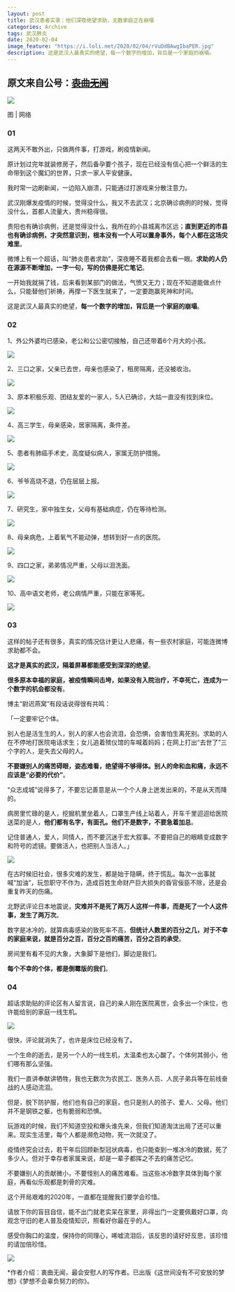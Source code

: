 ```yaml
---
layout: post
title: 武汉患者实录：他们深夜绝望求助，无数家庭正在崩塌
categories: Archive
tags: 武汉肺炎
date: 2020-02-04
image_feature: "https://i.loli.net/2020/02/04/rVuDdBAwgIbaPER.jpg"
description: 这是武汉人最真实的绝望，每一个数字的增加，背后是一个家庭的崩塌。
---
```


原文来自公号：~~[衷曲无闻](http://206.189.252.32:8083/%E6%AD%A6%E6%B1%89%E6%82%A3%E8%80%85%E5%AE%9E%E5%BD%95%EF%BC%9A%E4%BB%96%E4%BB%AC%E6%B7%B1%E5%A4%9C%E7%BB%9D%E6%9C%9B%E6%B1%82%E5%8A%A9%EF%BC%8C%E6%97%A0%E6%95%B0%E5%AE%B6%E5%BA%AD%E6%AD%A3%E5%9C%A8%E5%B4%A9%E5%A1%8C.html)~~
---

![](https://i.loli.net/2020/02/04/rVuDdBAwgIbaPER.jpg)

<figcaption>图 | 网络</figcaption>

### 01

这两天不敢外出，只做两件事，打游戏，刷疫情新闻。

原计划过完年就装修房子，然后备孕要个孩子，现在已经没有信心把一个鲜活的生命带到这个魔幻的世界，只求一家人平安健康。

我时常一边刷新闻，一边陷入崩溃，只能通过打游戏来分散注意力。

武汉刚爆发疫情的时候，觉得没什么，我又不去武汉；北京确诊病例的时候，觉得没什么，首都人流量大，贵州稳得很。

贵阳也有确诊病例，还是觉得没什么，我所在的小县城离市区远；**直到更近的市县也有确诊病例，才突然意识到，根本没有一个人可以置身事外，每个人都在这场灾难里**。

微博上有一个超话，叫“肺炎患者求助”，深夜睡不着我都会去看一眼。**求助的人仍在源源不断增加，一字一句，写的仿佛是死亡笔记**。

一开始我就捐了钱，后来看到某部门的做法，气愤又无力；现在不知道能做点什么，只能替他们祈祷，再撑一下医生就来了，一定要跑赢死神和时间。

这是武汉人最真实的绝望，**每一个数字的增加，背后是一个家庭的崩塌**。

### 02

1、外公外婆均已感染，老公和公公密切接触，自己还带着6个月大的小孩。

![](https://i.loli.net/2020/02/04/WA9a2Uz4Te6JOMl.jpg)

2、三口之家，父亲已去世，母亲也感染了，租房隔离，还没被收治。

![](https://i.loli.net/2020/02/04/cvy6qinMSzYVWHw.jpg)

3、原本积极乐观、团结友爱的一家人，5人已确诊，大姑一直没有找到床位。

![](https://i.loli.net/2020/02/04/b7nyivPOp5BFWf3.jpg)

4、高三学生，母亲感染，居家隔离，条件差。

![](https://i.loli.net/2020/02/04/dl56pwTjuOSYJvy.jpg)

5、患者有肺癌手术史，高度疑似病人，家属无防护措施。

![](https://i.loli.net/2020/02/04/tkrGNFIOyXqmwWf.jpg)

6、爷爷高烧不退，仍在层层上报。

![](https://i.loli.net/2020/02/04/KndNzCW5QPwRhqZ.jpg)

7、研究生，家中独生女，父母有基础病症，仍在等待检测。

![](https://i.loli.net/2020/02/04/jUZz7n1CoFr9Agk.jpg)

8、母亲病危，上着氧气不能动弹，想转到好一点的医院。

![](https://i.loli.net/2020/02/04/joFzZnyUiawux3M.jpg)

9、四口之家，弟弟情况严重，父母以泪洗面。

![](https://i.loli.net/2020/02/04/EoS8wzlRFkrOiHK.jpg)

10、高中语文老师，老公病情严重，只能在家等死。

![](https://i.loli.net/2020/02/04/5i4hq2RgpkWBuY7.jpg)

### 03

这样的帖子还有很多，真实的情况估计更让人悲痛，有一些农村家庭，可能连微博求助都不会。

**这才是真实的武汉，隔着屏幕都能感受到深深的绝望**。

**很多原本幸福的家庭，被疫情瞬间击垮，如果没有入院治疗，不幸死亡，连成为一个数字的机会都没有**。

博主“尉迟燕窝”有段话说得很有共鸣：

「一定要牢记个体。

别人也是活生生的人，别人的家人也会流泪，会恐惧，会害怕生离死别。求助的人在不停地打医院电话求生；女儿追着殡仪馆的车喊着妈妈；在网上打出“去世了”三个字的人，是失去父母的人。

**不要嫌别人的痛苦碍眼，姿态难看，绝望得不够得体。别人的命和血和痛，永远不应该是“必要的代价”**。

“众志成城”说得多了，不要忘记善意是从一个个人身上迸发出来的，不是从天而降的。

病房里忙碌的是人，挖掘机里坐着人，口罩生产线上站着人，开车千里迢迢给医院送菜的是人，**他们都有名字，有面孔。他们不是数字，不要急着加总**。

记住普通人，爱人，同情人，而不要沉迷于宏大叙事。不要把自己的眼睛变成数字和符号的滤镜。要做活人，也把别人当活人。」

![](https://i.loli.net/2020/02/04/LEphKCMdnGaovrT.jpg)

在古时候旧社会，很多灾难的发生，都是始于隐瞒，终于慌乱。每次一出事就喊“加油”，玩忽职守不作为，造成百姓生命财产巨大损失的昏官佞臣不除，还是会重复昨天的伤痛。

北野武评论日本地震说，**灾难并不是死了两万人这样一件事，而是死了一个人这件事，发生了两万次**。

数字是冰冷的，就算病毒感染的致死率不高，**但统计人数里的百分之几，对于不幸的家庭来说，就是百分之百，百分之百的痛苦，百分之百的承受**。

房间里有看不见的大象，大象脚下是他们，脚边是我们。

**每个不幸的个体，都是倒霉版的我们**。

### 04

超话求助贴的评论区有人留言说，自己的亲人刚在医院离世，会多出一个床位，也许能给别的家庭一线生机。

![](https://i.loli.net/2020/02/04/QIJyc8ftDKb14nE.jpg)

很快，评论就消失了，也许是床位已经没有了。

一个生命的逝去，是另一个人的一线生机，太温柔也太心酸了。个体何其弱小，他们哪有那么坚强。

我们一直讲奉献讲牺牲，我也无数次为农民工、医务人员、人民子弟兵等在前线奋战的人感动流泪。

但是，脱下防护服，他们也有自己的家庭，也只是别人的孩子、爱人、父母。他们并不是钢铁之躯，也有脆弱和恐惧。

玩游戏的时候，我们不知道空投和爆头谁先来，但我们知道淘汰出局了还可以重来。现实生活里，每个人都是濒危动物，死一次就没了。

疫情终究会过去，若干年后回顾新型冠状病毒，也只能查到一堆冰冷的数据，死了多少人。但对于幸存者家属来说，却是一辈子都挥之不去的痛苦记忆。

不要嫌别人的贡献微小，不要怪别人的痛苦难看。当这些冰冷数字具体到每个家庭，再看似乐观都是刺骨的灾难。

这个开局艰难的2020年，一直都在提醒我们要学会珍惜。

请放下你的盲目自信，能不出门就老实呆在家里，非得出门一定要佩戴好口罩，向观念守旧的老人普及疫情知识，照看好你最在乎的人。

感受你胸口的温度，保持你的同理心，唏嘘流泪后，该反思的请好好反思，该珍惜的请加倍珍惜。

![](https://i.loli.net/2020/02/04/KfdOS1nIlAGzXhk.jpg)

*作者介绍：衷曲无闻，最会安慰人的写作者。已出版《这世间没有不可安放的梦想》《梦想不会辜负努力的你》。
